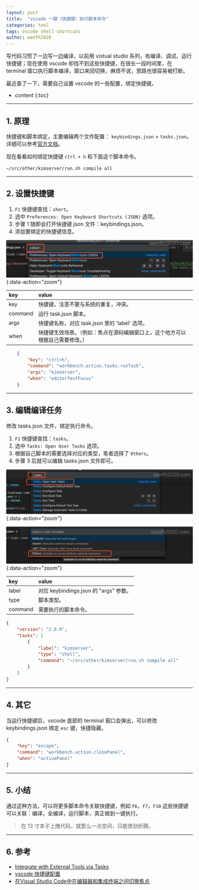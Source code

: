 ```yaml
---
layout: post
title:  "vscode 一键（快捷键）执行脚本命令"
categories: tool
tags: vscode shell shortcuts
author: wenfh2020
---
```


写代码习惯了一边写一边编译，以前用 vistual studio 系列，有编译、调试、运行快捷键；现在使用 vscode 却找不到这些快捷键，在很长一段时间里，在 terminal 窗口执行脚本编译，窗口来回切换，麻烦不说，思路也很容易被打断。

最近查了一下，需要自己设置 vscode 的一些配置，绑定快捷键。




* content
{:toc}

---

## 1. 原理

快捷键和脚本绑定，主要编辑两个文件配置： `keybindings.json` + `tasks.json`。详细可以参考[官方文档](https://code.visualstudio.com/docs/editor/tasks#_binding-keyboard-shortcuts-to-tasks)。

现在看看如何绑定快捷键 `ctrl + h` 和下面这个脚本命令。

```shell
~/src/other/kimserver/run.sh compile all
```

---

## 2. 设置快捷键

1. `F1` 快捷键查找：`short`。
2. 选中 `Preferences: Open Keyboard Shortcuts (JSON)` 选项。
3. 步骤 1 随即会打开快捷键 json 文件：keybindings.json。
4. 添加要绑定的快捷键信息。

![快捷键设置](/images/2020/2020-10-24-17-25-43.png){:data-action="zoom"}

| key     | value                                                                          |
| :------ | :----------------------------------------------------------------------------- |
| key     | 快捷键。注意不要与系统的重复，冲突。                                           |
| command | 运行 task.json 脚本。                                                          |
| args    | 快捷键名称，对应 task.json 里的 'label' 选项。                                 |
| when    | 快捷键生效场景。（例如：焦点在源码编辑窗口上，这个地方可以根据自己需要修改。） |

```json
    {
        "key": "ctrl+h",
        "command": "workbench.action.tasks.runTask",
        "args": "kimserver",
        "when": "editorTextFocus"
    }
```

---

## 3. 编辑编译任务

修改 tasks.json 文件，绑定执行命令。

1. `F1` 快捷键查找：`tasks`。
2. 选中 `Tasks: Open User Tasks` 选项。
3. 根据自己脚本的需要选择对应的类型，笔者选择了 `Others`。
4. 步骤 3 后就可以编辑 tasks.json 文件即可。

![编辑 tasks.json](/images/2020/2020-10-24-17-55-14.png){:data-action="zoom"}

![编辑 tasks.json](/images/2020/2020-10-24-17-57-16.png){:data-action="zoom"}

| key     | value                                  |
| :------ | :------------------------------------- |
| label   | 对应 keybindings.json 的 "args" 参数。 |
| type    | 脚本类型。                             |
| command | 需要执行的脚本命令。                   |

```json
{
    "version": "2.0.0",
    "tasks": [
        {
            "label": "kimserver",
            "type": "shell",
            "command": "~/src/other/kimserver/run.sh compile all"
        }
    ]
}
```

---

## 4. 其它

当运行快捷键后，vscode 底部的 terminal 窗口会弹出，可以修改 keybindings.json 绑定 `esc` 键，快捷隐藏。

``` json
{
    "key": "escape",
    "command": "workbench.action.closePanel",
    "when": "activePanel"
}
```

---

## 5. 小结

通过这种方法，可以将更多脚本命令关联快捷键，例如 `F6`，`F7`，`F10` 这些快捷键可以关联：编译，全编译，运行脚本，真正做到一键执行。

> 在 13 寸本子上撸代码，就那么一点空间，只能使劲折腾。

---

## 6. 参考

* [Integrate with External Tools via Tasks](https://code.visualstudio.com/docs/editor/tasks#_binding-keyboard-shortcuts-to-tasks)
* [vscode 快捷键配置](https://www.cnblogs.com/JohnRain/p/10361940.html)
* [在Visual Studio Code中在编辑器和集成终端之间切换焦点](https://blog.csdn.net/CHCH998/article/details/106451078)
